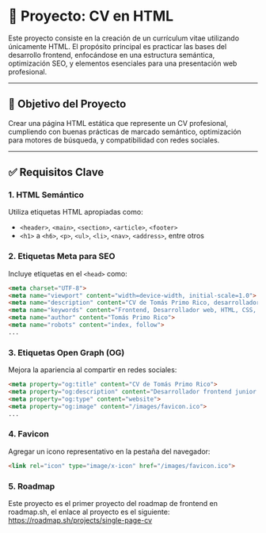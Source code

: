 # 📄 Proyecto: CV en HTML

Este proyecto consiste en la creación de un currículum vitae utilizando únicamente HTML. El propósito principal es practicar las bases del desarrollo frontend, enfocándose en una estructura semántica, optimización SEO, y elementos esenciales para una presentación web profesional.

---

## 🎯 Objetivo del Proyecto

Crear una página HTML estática que represente un CV profesional, cumpliendo con buenas prácticas de marcado semántico, optimización para motores de búsqueda, y compatibilidad con redes sociales.

---

## ✅ Requisitos Clave

### 1. HTML Semántico
Utiliza etiquetas HTML apropiadas como:

- `<header>`, `<main>`, `<section>`, `<article>`, `<footer>`
- `<h1>` a `<h6>`, `<p>`, `<ul>`, `<li>`, `<nav>`, `<address>`, entre otros

### 2. Etiquetas Meta para SEO
Incluye etiquetas en el `<head>` como:

```html
<meta charset="UTF-8">
<meta name="viewport" content="width=device-width, initial-scale=1.0">
<meta name="description" content="CV de Tomás Primo Rico, desarrollador frontend junior especializado en HTML, CSS, JavaScript, React y Node.js.">
<meta name="keywords" content="Frontend, Desarrollador web, HTML, CSS, JavaScript, React, Node.js, CV">
<meta name="author" content="Tomás Primo Rico">
<meta name="robots" content="index, follow">
...
```

### 3. Etiquetas Open Graph (OG)

Mejora la apariencia al compartir en redes sociales:

```html
<meta property="og:title" content="CV de Tomás Primo Rico">
<meta property="og:description" content="Desarrollador frontend junior con experiencia en React, Node.js y desarrollo web.">
<meta property="og:type" content="website">
<meta property="og:image" content="/images/favicon.ico">
...
```

### 4. Favicon

Agregar un icono representativo en la pestaña del navegador:

```html
<link rel="icon" type="image/x-icon" href="/images/favicon.ico">
```

### 5. Roadmap

Este proyecto es el primer proyecto del roadmap de frontend en roadmap.sh, el enlace al proyecto es el siguiente: https://roadmap.sh/projects/single-page-cv
